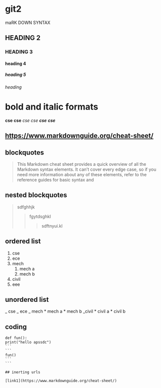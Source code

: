 # git2
maRK DOWN SYNTAX
## HEADING 2
### HEADING 3
#### heading 4
##### heading 5
###### heading 
# bold and italic formats
**cse**
__cse__
*cse*
_cse_
_**cse**_
__*cse*__
## https://www.markdownguide.org/cheat-sheet/

## blockquotes
>This Markdown cheat sheet provides a quick overview of all the Markdown syntax elements. It can’t cover every edge case, so if you need more information about any of these elements, refer to the reference guides for basic syntax and
## nested blockquotes
> sdfghhjk
>> fgytdsghkl
>>> sdftnyui.kl
## ordered list
1. cse
2. ece
3. mech
    1. mech a
    2. mech b
4. civil
5. eee
## unordered list
_ cse
_ ece
_ mech
    * mech a
    * mech b
_civil
    * civil a
    * civil b
## coding
````
def fun():
print("hello apssdc")
```
```
fun()
```
```

## inerting urls

[link1](https://www.markdownguide.org/cheat-sheet/)
